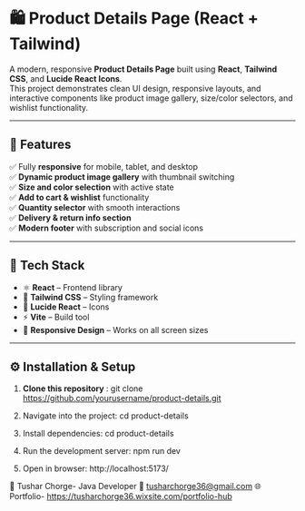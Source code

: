  # 🛍️ Product Details Page (React + Tailwind)

A modern, responsive **Product Details Page** built using **React**, **Tailwind CSS**, and **Lucide React Icons**.  
This project demonstrates clean UI design, responsive layouts, and interactive components like product image gallery, size/color selectors, and wishlist functionality.

---

## 🚀 Features

✅ Fully **responsive** for mobile, tablet, and desktop  
✅ **Dynamic product image gallery** with thumbnail switching  
✅ **Size and color selection** with active state  
✅ **Add to cart & wishlist** functionality  
✅ **Quantity selector** with smooth interactions  
✅ **Delivery & return info section**  
✅ **Modern footer** with subscription and social icons  

---

## 🧠 Tech Stack

- ⚛️ **React** – Frontend library  
- 🎨 **Tailwind CSS** – Styling framework  
- 🧩 **Lucide React** – Icons  
- ⚡ **Vite** – Build tool  
- 📱 **Responsive Design** – Works on all screen sizes

---
## ⚙️ Installation & Setup

1. **Clone this repository**
: git clone https://github.com/yourusername/product-details.git
   
2. Navigate into the project: cd product-details
3. Install dependencies: cd product-details
4. Run the development server: npm run dev
5. Open in browser: http://localhost:5173/
   
👋 Tushar Chorge- Java Developer
📧 tusharchorge36@gmail.com
🌐 Portfolio- https://tusharchorge36.wixsite.com/portfolio-hub

